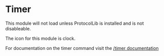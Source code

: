 Timer
=====

This module will not load unless ProtocolLib is installed and is not disableable. 

The icon for this module is clock.

For documentation on the timer command visit the [/timer documentation](../commands/timer.md)
